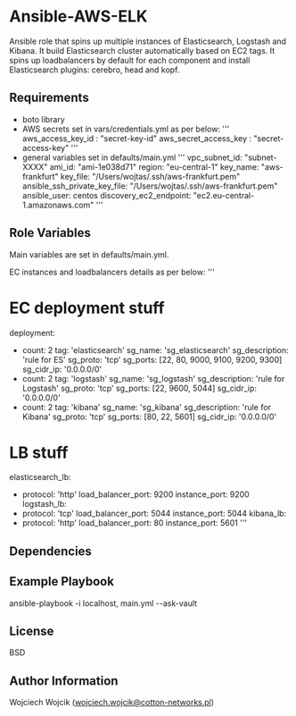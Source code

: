 Ansible-AWS-ELK
=========

Ansible role that spins up multiple instances of Elasticsearch, Logstash and Kibana. It build Elasticsearch cluster automatically based on EC2 tags. It spins up loadbalancers by default for each component and install Elasticsearch plugins: cerebro, head and kopf.

Requirements
------------

- boto library
- AWS secrets set in vars/credentials.yml as per below:
'''
aws_access_key_id : "secret-key-id"
aws_secret_access_key : "secret-access-key"
'''
- general variables set in defaults/main.yml
'''
vpc_subnet_id: "subnet-XXXX"
ami_id: "ami-1e038d71"
region: "eu-central-1"
key_name: "aws-frankfurt"
key_file: "/Users/wojtas/.ssh/aws-frankfurt.pem"
ansible_ssh_private_key_file: "/Users/wojtas/.ssh/aws-frankfurt.pem"
ansible_user: centos
discovery_ec2_endpoint: "ec2.eu-central-1.amazonaws.com"
'''


Role Variables
--------------

Main variables are set in defaults/main.yml. 

EC instances and loadbalancers details as per below:
'''
# EC deployment stuff
deployment:
  - count: 2
    tag: 'elasticsearch'
    sg_name: 'sg_elasticsearch'
    sg_description: 'rule for ES'
    sg_proto: 'tcp'
    sg_ports: [22, 80, 9000, 9100, 9200, 9300]
    sg_cidr_ip: '0.0.0.0/0' 
  - count: 2
    tag: 'logstash'
    sg_name: 'sg_logstash'
    sg_description: 'rule for Logstash'
    sg_proto: 'tcp'
    sg_ports: [22, 9600, 5044]
    sg_cidr_ip: '0.0.0.0/0' 
  - count: 2
    tag: 'kibana'
    sg_name: 'sg_kibana'
    sg_description: 'rule for Kibana'
    sg_proto: 'tcp'
    sg_ports: [80, 22, 5601]
    sg_cidr_ip: '0.0.0.0/0'

# LB stuff
elasticsearch_lb:
  - protocol: 'http'
    load_balancer_port: 9200
    instance_port: 9200 
logstash_lb:
  - protocol: 'tcp'
    load_balancer_port: 5044
    instance_port: 5044 
kibana_lb:
  - protocol: 'http'
    load_balancer_port: 80
    instance_port: 5601
'''

Dependencies
------------


Example Playbook
----------------

ansible-playbook -i localhost, main.yml --ask-vault

License
-------

BSD

Author Information
------------------

Wojciech Wojcik (wojciech.wojcik@cotton-networks.pl)
